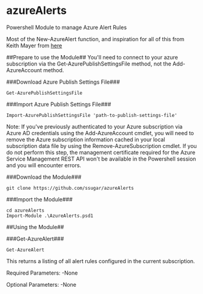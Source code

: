 # azureAlerts
Powershell Module to manage Azure Alert Rules

Most of the New-AzureAlert function, and inspiration for all of this from Keith Mayer from [here](http://blogs.technet.com/b/keithmayer/archive/2014/11/08/scripts-to-tools-automate-monitoring-alert-rules-in-microsoft-azure-with-powershell-and-the-azure-service-management-rest-api.aspx)

##Prepare to use the Module##
You'll need to connect to your azure subscription via the Get-AzurePublishSettingsFile method, not the Add-AzureAccount method.

###Download Azure Publish Settings File###

    Get-AzurePublishSettingsFile

###Import Azure Publish Settings File###

    Import-AzurePublishSettingsFile 'path-to-publish-settings-file'

Note: If you've previously authenticated to your Azure subscription via Azure AD credentials using the Add-AzureAccount cmdlet, you will need to remove the Azure subscription information cached in your local subscription data file by using the Remove-AzureSubscription cmdlet. If you do not perform this step, the management certificate required for the Azure Service Management REST API won't be available in the Powershell session and you will encounter errors.

###Download the Module###

    git clone https://github.com/ssugar/azureAlerts
	
###Import the Module###

	cd azureAlerts
    Import-Module .\AzureAlerts.psd1
	
##Using the Module##

###Get-AzureAlert###

    Get-AzureAlert

This returns a listing of all alert rules configured in the current subscription.

Required Parameters:
 -None

 Optional Parameters:
 -None




